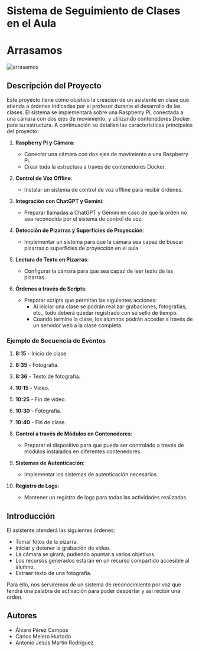 # Sistema de Seguimiento de Clases en el Aula

# Arrasamos

![arrasamos](https://github.com/apercam235b/PI_Arrasamos/assets/146701978/b24a45c4-feb7-4ff7-8090-bdda7861a3c1)

## Descripción del Proyecto

Este proyecto tiene como objetivo la creación de un asistente en clase que atienda a órdenes indicadas por el profesor durante el desarrollo de las clases. El sistema se implementará sobre una Raspberry Pi, conectada a una cámara con dos ejes de movimiento, y utilizando contenedores Docker para su estructura. A continuación se detallan las características principales del proyecto:

1. **Raspberry Pi y Cámara**:
    - Conectar una cámara con dos ejes de movimiento a una Raspberry Pi.
    - Crear toda la estructura a través de contenedores Docker.

2. **Control de Voz Offline**:
    - Instalar un sistema de control de voz offline para recibir órdenes.

3. **Integración con ChatGPT y Gemini**:
    - Preparar llamadas a ChatGPT y Gemini en caso de que la orden no sea reconocida por el sistema de control de voz.

4. **Detección de Pizarras y Superficies de Proyección**:
    - Implementar un sistema para que la cámara sea capaz de buscar pizarras o superficies de proyección en el aula.

5. **Lectura de Texto en Pizarras**:
    - Configurar la cámara para que sea capaz de leer texto de las pizarras.

6. **Órdenes a través de Scripts**:
    - Preparar scripts que permitan las siguientes acciones:
        - Al iniciar una clase se podrán realizar grabaciones, fotografías, etc., todo deberá quedar registrado con su sello de tiempo.
        - Cuando termine la clase, los alumnos podrán acceder a través de un servidor web a la clase completa.

### Ejemplo de Secuencia de Eventos
1. **8:15** - Inicio de clase.
2. **8:35** - Fotografía.
3. **8:36** - Texto de fotografía.
4. **10:15** - Video.
5. **10:25** - Fin de video.
6. **10:30** - Fotografía.
7. **10:40** - Fin de clase.

7. **Control a través de Módulos en Contenedores**:
    - Preparar el dispositivo para que pueda ser controlado a través de módulos instalados en diferentes contenedores.

8. **Sistemas de Autenticación**:
    - Implementar los sistemas de autenticación necesarios.

9. **Registro de Logs**:
    - Mantener un registro de logs para todas las actividades realizadas.

## Introducción

El asistente atenderá las siguientes órdenes:

- Tomar fotos de la pizarra.
- Iniciar y detener la grabación de video.
- La cámara se girará, pudiendo apuntar a varios objetivos.
- Los recursos generados estarán en un recurso compartido accesible al alumno.
- Extraer texto de una fotografía.

Para ello, nos serviremos de un sistema de reconocimiento por voz que tendrá una palabra de activación para poder despertar y así recibir una orden.

## Autores

- Álvaro Pérez Campos
- Carlos Melero Hurtado
- Antonio Jesús Martín Rodríguez
